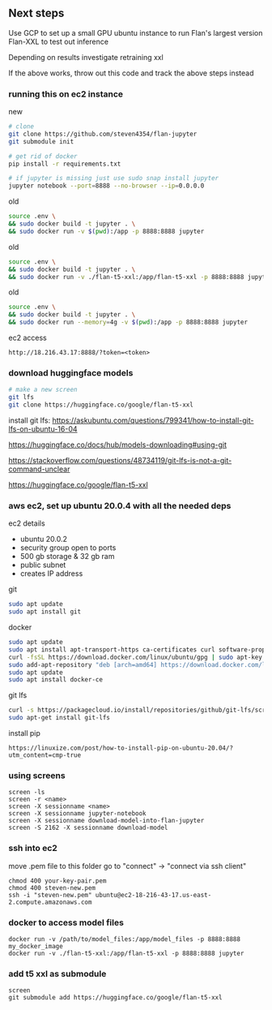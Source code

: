 ## Next steps

Use GCP to set up a small GPU ubuntu instance to run Flan's largest version Flan-XXL to test out inference

Depending on results investigate retraining xxl

If the above works, throw out this code and track the above steps instead

### running this on ec2 instance

new
```bash
# clone
git clone https://github.com/steven4354/flan-jupyter
git submodule init

# get rid of docker
pip install -r requirements.txt

# if jupyter is missing just use sudo snap install jupyter
jupyter notebook --port=8888 --no-browser --ip=0.0.0.0
```

old
```bash
source .env \
&& sudo docker build -t jupyter . \
&& sudo docker run -v $(pwd):/app -p 8888:8888 jupyter
```

old
```bash
source .env \
&& sudo docker build -t jupyter . \
&& sudo docker run -v ./flan-t5-xxl:/app/flan-t5-xxl -p 8888:8888 jupyter
```

old
```bash
source .env \
&& sudo docker build -t jupyter . \
&& sudo docker run --memory=4g -v $(pwd):/app -p 8888:8888 jupyter
```

ec2 access
```
http://18.216.43.17:8888/?token=<token>
```

### download huggingface models

```bash
# make a new screen
git lfs
git clone https://huggingface.co/google/flan-t5-xxl
```

install git lfs: https://askubuntu.com/questions/799341/how-to-install-git-lfs-on-ubuntu-16-04

https://huggingface.co/docs/hub/models-downloading#using-git

https://stackoverflow.com/questions/48734119/git-lfs-is-not-a-git-command-unclear

https://huggingface.co/google/flan-t5-xxl

### aws ec2, set up ubuntu 20.0.4 with all the needed deps

ec2 details
- ubuntu 20.0.2
- security group open to ports
- 500 gb storage & 32 gb ram
- public subnet
- creates IP address

git
```bash
sudo apt update
sudo apt install git
```

docker
```bash
sudo apt update
sudo apt install apt-transport-https ca-certificates curl software-properties-common
curl -fsSL https://download.docker.com/linux/ubuntu/gpg | sudo apt-key add -
sudo add-apt-repository "deb [arch=amd64] https://download.docker.com/linux/ubuntu $(lsb_release -cs) stable"
sudo apt update
sudo apt install docker-ce
```

git lfs
```bash
curl -s https://packagecloud.io/install/repositories/github/git-lfs/script.deb.sh | sudo bash
sudo apt-get install git-lfs
```

install pip
```
https://linuxize.com/post/how-to-install-pip-on-ubuntu-20.04/?utm_content=cmp-true
```

### using screens
```
screen -ls
screen -r <name>
screen -X sessionname <name>
screen -X sessionname jupyter-notebook
screen -X sessionname download-model-into-flan-jupyter
screen -S 2162 -X sessionname download-model
```

### ssh into ec2
move .pem file to this folder
go to "connect" -> "connect via ssh client"

```
chmod 400 your-key-pair.pem
chmod 400 steven-new.pem
ssh -i "steven-new.pem" ubuntu@ec2-18-216-43-17.us-east-2.compute.amazonaws.com
```

### docker to access model files
```
docker run -v /path/to/model_files:/app/model_files -p 8888:8888 my_docker_image
docker run -v ./flan-t5-xxl:/app/flan-t5-xxl -p 8888:8888 jupyter
```

### add t5 xxl as submodule
```
screen
git submodule add https://huggingface.co/google/flan-t5-xxl
```
